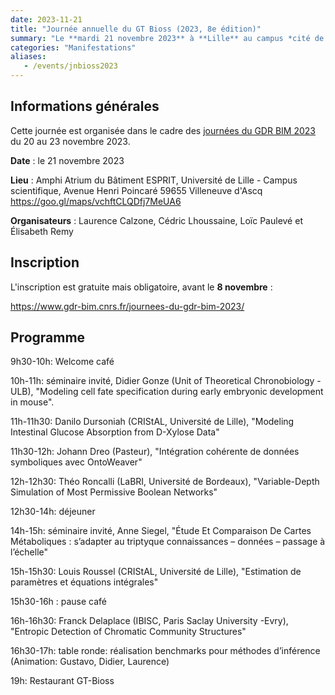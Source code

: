 ```yaml
---
date: 2023-11-21
title: "Journée annuelle du GT Bioss (2023, 8e édition)"
summary: "Le **mardi 21 novembre 2023** à **Lille** au campus *cité de scientifique* de Villeneuve d'Ascq"
categories: "Manifestations"
aliases:
   - /events/jnbioss2023
---
```



## Informations générales

Cette journée est organisée dans le cadre des [journées du GDR BIM 2023](https://www.gdr-bim.cnrs.fr/journees-du-gdr-bim-2023/
) du 20 au 23 novembre 2023.

**Date** : le 21 novembre 2023

**Lieu** : Amphi Atrium du Bâtiment ESPRIT, Université de Lille - Campus scientifique, Avenue Henri Poincaré 59655 Villeneuve d'Ascq <https://goo.gl/maps/vchftCLQDfj7MeUA6>

**Organisateurs** : Laurence Calzone, Cédric Lhoussaine, Loïc Paulevé et Élisabeth Remy



## Inscription

L'inscription est gratuite mais obligatoire, avant le **8 novembre** :

https://www.gdr-bim.cnrs.fr/journees-du-gdr-bim-2023/


## Programme

   9h30-10h: Welcome café 

   10h-11h: séminaire invité, Didier Gonze (Unit of Theoretical Chronobiology - ULB), "Modeling cell fate specification during early embryonic development in mouse".
   
   11h-11h30: Danilo Dursoniah (CRIStAL, Université de Lille), "Modeling Intestinal Glucose Absorption from D-Xylose Data"
   
   11h30-12h: Johann Dreo (Pasteur), "Intégration cohérente de données symboliques avec OntoWeaver"
   
   12h-12h30: Théo Roncalli (LaBRI, Université de Bordeaux), "Variable-Depth Simulation of Most Permissive Boolean Networks"
	
   12h30-14h: déjeuner
	
   14h-15h: séminaire invité, Anne Siegel, "Étude Et Comparaison De Cartes Métaboliques : s’adapter au triptyque connaissances – données – passage à l’échelle"

   15h-15h30: Louis Roussel (CRIStAL, Université de Lille), "Estimation de paramètres et équations intégrales"
   
   15h30-16h : pause café
   
   16h-16h30: Franck Delaplace (IBISC, Paris Saclay University -Evry), "Entropic Detection of Chromatic Community Structures"
   
   16h30-17h: table ronde: réalisation benchmarks pour méthodes d’inférence 
   (Animation: Gustavo, Didier, Laurence)
	
   19h: Restaurant GT-Bioss

